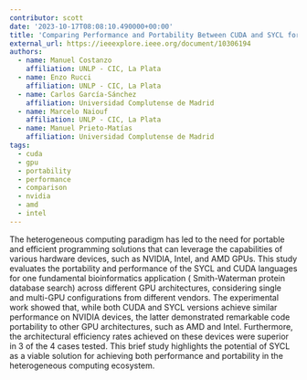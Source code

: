 ```yaml
---
contributor: scott
date: '2023-10-17T08:08:10.490000+00:00'
title: 'Comparing Performance and Portability Between CUDA and SYCL for Protein Database Search on NVIDIA, AMD, and Intel GPUs'
external_url: https://ieeexplore.ieee.org/document/10306194
authors:
  - name: Manuel Costanzo
    affiliation: UNLP - CIC, La Plata
  - name: Enzo Rucci
    affiliation: UNLP - CIC, La Plata
  - name: Carlos García-Sánchez
    affiliation: Universidad Complutense de Madrid
  - name: Marcelo Naiouf
    affiliation: UNLP - CIC, La Plata
  - name: Manuel Prieto-Matías
    affiliation: Universidad Complutense de Madrid
tags:
  - cuda
  - gpu
  - portability
  - performance
  - comparison
  - nvidia
  - amd
  - intel
---
```


The heterogeneous computing paradigm has led to the need for portable and efficient programming solutions that can
leverage the capabilities of various hardware devices, such as NVIDIA, Intel, and AMD GPUs. This study evaluates the
portability and performance of the SYCL and CUDA languages for one fundamental bioinformatics application (
Smith-Waterman protein database search) across different GPU architectures, considering single and multi-GPU
configurations from different vendors. The experimental work showed that, while both CUDA and SYCL versions achieve
similar performance on NVIDIA devices, the latter demonstrated remarkable code portability to other GPU architectures,
such as AMD and Intel. Furthermore, the architectural efficiency rates achieved on these devices were superior in 3 of
the 4 cases tested. This brief study highlights the potential of SYCL as a viable solution for achieving both
performance and portability in the heterogeneous computing ecosystem.
